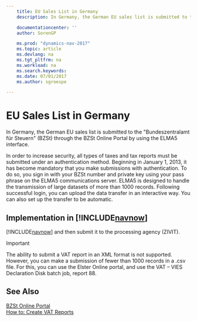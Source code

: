 ```yaml
---
    title: EU Sales List in Germany
    description: In Germany, the German EU sales list is submitted to the "Bundeszentralamt für Steuern" (BZSt) through the BZSt Online Portal by using the ELMA5 interface.

    documentationcenter: ''
    author: SorenGP

    ms.prod: "dynamics-nav-2017"
    ms.topic: article
    ms.devlang: na
    ms.tgt_pltfrm: na
    ms.workload: na
    ms.search.keywords:
    ms.date: 07/01/2017
    ms.author: sgroespe

---
```

# EU Sales List in Germany
In Germany, the German EU sales list is submitted to the "Bundeszentralamt für Steuern" (BZSt) through the BZSt Online Portal by using the ELMA5 interface.  

In order to increase security, all types of taxes and tax reports must be submitted under an authentication method. Beginning in January 1, 2013, it has become mandatory that you make submissions with authentication. To do so, you sign in with your BZSt number and private key using your pass phrase on the ELMA5 communications server. ELMA5 is designed to handle the transmission of large datasets of more than 1000 records. Following successful login, you can upload the data transfer in an interactive way. You can also set up the transfer to be automatic.  

## Implementation in [!INCLUDE[navnow](../../includes/navnow_md.md)]  
 [!INCLUDE[navnow](../../includes/navnow_md.md)] and then submit it to the processing agency (ZIVIT).
 
> [!IMPORTANT]  
>  The ability to submit a VAT report in an XML format is not supported. However, you can make a submission of fewer than 1000 records in a .csv file. For this, you can use the Elster Online portal, and use the VAT – VIES Declaration Disk batch job, report 88.

## See Also  
[BZSt Online Portal](http://www.bzst.de)   
[How to: Create VAT Reports](how-to-create-vat-reports.md)
